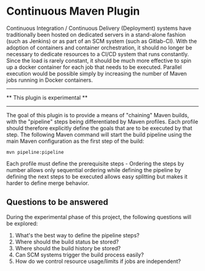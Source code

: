 # Continuous Maven Plugin

Continuous Integration / Continuous Delivery (Deployment) systems have
traditionally been hosted on dedicated servers in a stand-alone fashion (such
as Jenkins) or as part of an SCM system (such as Gitlab-CI).  With the adoption
of containers and container orchestration, it should no longer be necessary to
dedicate resources to a CI/CD system that runs constantly.  Since the load is
rarely constant, it should be much more effective to spin up a docker container
for each job that needs to be executed.  Parallel execution would be possible
simply by increasing the number of Maven jobs running in Docker containers.

---

** This plugin is experimental **

---

The goal of this plugin is to provide a means of "chaining" Maven builds, with
the "pipeline" steps being differentiated by Maven profiles.  Each profile
should therefore explicitly define the goals that are to be executed by that
step.  The following Maven command will start the build pipeline using the
main Maven configuration as the first step of the build:

```
mvn pipeline:pipeline
```

Each profile must define the prerequisite steps - Ordering the steps by number
allows only sequential ordering while defining the pipeline by defining the
next steps to be executed allows easy splitting but makes it harder to define
merge behavior.

## Questions to be answered

During the experimental phase of this project, the following questions will be
explored:

1.  What's the best way to define the pipeline steps?
2.  Where should the build status be stored?
3.  Where should the build history be stored?
4.  Can SCM systems trigger the build process easily?
5.  How do we control resource usage/limits if jobs are independent?
